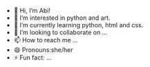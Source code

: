 - 👋 Hi, I’m Abi!
- 👀 I’m interested in python and art.
- 🌱 I’m currently learning python, html and css.
- 💞️ I’m looking to collaborate on ...
- 📫 How to reach me ...
- 😄 Pronouns:she/her
- ⚡ Fun fact: ...

<!---
Abigail-fs/Abigail-fs is a ✨ special ✨ repository because its `README.md` (this file) appears on your GitHub profile.
You can click the Preview link to take a look at your changes.
--->
